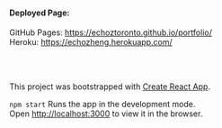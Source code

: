 #### Deployed Page:
GitHub Pages: https://echoztoronto.github.io/portfolio/
<br/>
Heroku: https://echozheng.herokuapp.com/


<br/>
<br/>

This project was bootstrapped with [Create React App](https://github.com/facebook/create-react-app).


`npm start` Runs the app in the development mode.\
Open [http://localhost:3000](http://localhost:3000) to view it in the browser.

